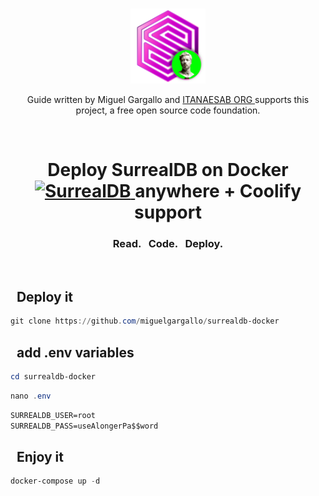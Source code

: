 <br>
<p align="center">
    <a href="https://github.com/miguelgargallo/surrealdb-docker" target="_blank">
        <img width="120" alt="SurrealDB Image" src="https://github.com/miguelgargallo/deploy-surrealdb-docker-coolify/blob/2d312adb6d966d68766f8d26c37bcf82349e0e82/img/light/logo.svg">
    </a>
    <p align="center">
    Guide written by <a src="https://miguelgargallo.com" target="_blank">Miguel Gargallo </a> and <a href="https://itamaesan.org" target="_blank"> ITANAESAB ORG </a> supports this project, a free open source code foundation.
    </p> 
</p>
<br>
<h1 align="center">
    <a>Deploy SurrealDB on Docker <a href="https://github.com/miguelgargallo/surrealdb-docker" target="_blank">
        <img href="https://raw.githubusercontent.com/miguelgargallo/deploy-surrealdb-docker-coolify/071f58abb5e7f0d246faa96e156ac674de25cc95/img/light/text.svg" height="15" alt="SurrealDB">
    </a> anywhere + Coolify support</h1>
    <h3 align="center">Read. &nbsp; Code. &nbsp; Deploy.</h3>
    <br>

<h2><img height="20" href="https://github.com/miguelgargallo/deploy-surrealdb-docker-coolify/blob/cb7c9f6f65552da95cf376998754241a0188e45c/img/whatissurreal.svg">&nbsp;&nbsp;Deploy it</h2>

```powershell
git clone https://github.com/miguelgargallo/surrealdb-docker
```

<h2><img height="20" href="https://github.com/miguelgargallo/deploy-surrealdb-docker-coolify/blob/cb7c9f6f65552da95cf376998754241a0188e45c/img/whatissurreal.svg">&nbsp;&nbsp;add .env variables</h2>

```powershell
cd surrealdb-docker
```

```powershell
nano .env
```

```md
SURREALDB_USER=root
SURREALDB_PASS=useAlongerPa$$word
```

<h2><img height="20" href="https://github.com/miguelgargallo/deploy-surrealdb-docker-coolify/blob/cb7c9f6f65552da95cf376998754241a0188e45c/img/whatissurreal.svg">&nbsp;&nbsp;Enjoy it</h2>

```powershell
docker-compose up -d
```
